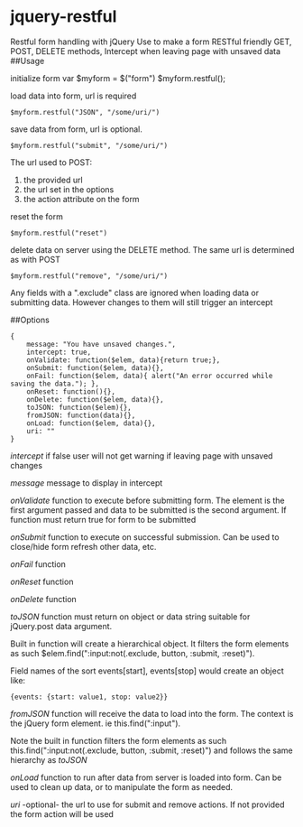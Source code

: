 # jquery-restful
Restful form handling with jQuery
Use to make a form RESTful friendly
GET, POST, DELETE methods,
Intercept when leaving page with unsaved data
##Usage

initialize form
    var $myform = $("form")
    $myform.restful(); 

load data into form, url is required

    $myform.restful("JSON", "/some/uri/") 

save data from form, url is optional.

    $myform.restful("submit", "/some/uri/")

The url used to POST:
 1. the provided url
 2. the url set in the options
 3. the action attribute on the form


reset the form

    $myform.restful("reset") 

delete data on server using the DELETE method. The same url is determined as with POST

    $myform.restful("remove", "/some/uri/")

Any fields with a ".exclude" class are ignored when loading data or submitting data. However changes to them will still trigger an intercept

##Options

    {
        message: "You have unsaved changes.",
        intercept: true, 
        onValidate: function($elem, data){return true;},
        onSubmit: function($elem, data){}, 
        onFail: function($elem, data){ alert("An error occurred while saving the data."); },
        onReset: function(){},
        onDelete: function($elem, data){},
        toJSON: function($elem){},
        fromJSON: function(data){},
        onLoad: function($elem, data){},
        uri: ""
    }

*intercept* if false user will not get warning if leaving page with unsaved changes

*message* message to display in intercept

*onValidate* function to execute before submitting form. The element is the first argument passed and data to be submitted is the second argument. If function must return true for form to be submitted

*onSubmit* function to execute on successful submission. Can be used to close/hide form refresh other data, etc.

*onFail* function

*onReset* function

*onDelete* function

*toJSON* function must return on object or data string suitable for jQuery.post data argument. 

Built in function will create a hierarchical object. It filters the form elements as such $elem.find(":input:not(.exclude, button, :submit, :reset)").

Field names of the sort events[start], events[stop] would create an object like:

    {events: {start: value1, stop: value2}}

*fromJSON* function will receive the data to load into the form. The context is the jQuery form element. ie this.find(":input"). 

Note the built in function filters the form elements as such this.find(":input:not(.exclude, button, :submit, :reset)") and follows the same hierarchy as *toJSON*

*onLoad* function to run after data from server is loaded into form. Can be used to clean up data, or to manipulate the form as needed.

*uri* -optional- the url to use for submit and remove actions. If not provided the form action will be used